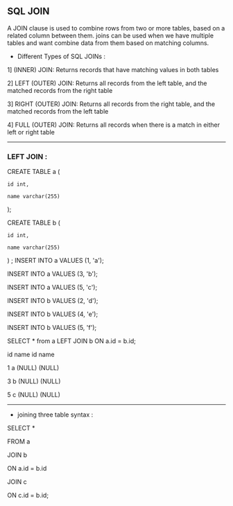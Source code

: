 ## SQL JOIN
A JOIN clause is used to combine rows from two or more tables, based on a related column between them. joins can be used when we have multiple tables and want combine data from them based on matching columns.

- Different Types of SQL JOINs :

1] (INNER) JOIN: Returns records that have matching values in both tables

2] LEFT (OUTER) JOIN: Returns all records from the left table, and the matched records from the right table

3] RIGHT (OUTER) JOIN: Returns all records from the right table, and the matched records from the left table

4] FULL (OUTER) JOIN: Returns all records when there is a match in either left or right table

__________________________________________________________________________________________________________________________________________

### LEFT JOIN :

CREATE TABLE a (

    id int,

    name varchar(255)

);

CREATE TABLE b (

    id int,
    
    name varchar(255)
)
;
INSERT INTO a VALUES (1, 'a');

INSERT INTO a VALUES (3, 'b');

INSERT INTO a VALUES (5, 'c');

INSERT INTO b VALUES (2, 'd');

INSERT INTO b VALUES (4, 'e');

INSERT INTO b VALUES (5, 'f');

SELECT * from a LEFT JOIN b ON a.id = b.id;

id      name      id          name

1         a     (NULL)       (NULL)

3         b     (NULL)       (NULL)

5         c     (NULL)       (NULL)


__________________________________________________________________________________________________________________________________________

- joining three table syntax :
  
SELECT *

FROM a

JOIN b

  ON a.id = b.id

JOIN c
 
  ON c.id = b.id;
